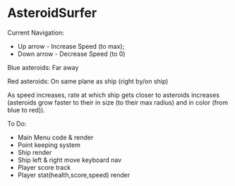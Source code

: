 # AsteroidSurfer

Current Navigation:
* Up arrow - Increase Speed (to max);
* Down arrow - Decrease Speed (to 0)

Blue asteroids: Far away

Red asteroids: On same plane as ship (right by/on ship)

As speed increases, rate at which ship gets closer to asteroids increases
(asteroids grow faster to their in size (to their max radius) and in color (from blue to red)).

To Do:

- Main Menu code & render
- Point keeping system
- Ship render
- Ship left & right move keyboard nav
- Player score track
- Player stat(health,score,speed) render
